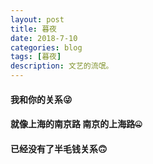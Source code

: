 ```yaml
---
layout: post
title: 暮夜
date: 2018-7-10
categories: blog
tags: [暮夜]
description: 文艺的流氓。
---
```

#### 我和你的关系😜
#### 就像上海的南京路 南京的上海路🤐
#### 已经没有了半毛钱关系🙃










